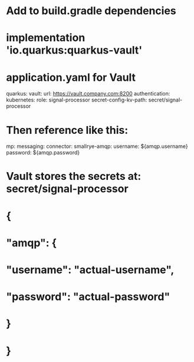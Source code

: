 # Add to build.gradle dependencies

# implementation 'io.quarkus:quarkus-vault'

# application.yaml for Vault

quarkus:
vault:
url: https://vault.company.com:8200
authentication:
kubernetes:
role: signal-processor
secret-config-kv-path: secret/signal-processor

# Then reference like this:

mp:
messaging:
connector:
smallrye-amqp:
username: ${amqp.username}
password: ${amqp.password}

# Vault stores the secrets at: secret/signal-processor

# {

# "amqp": {

# "username": "actual-username",

# "password": "actual-password"

# }

# }
